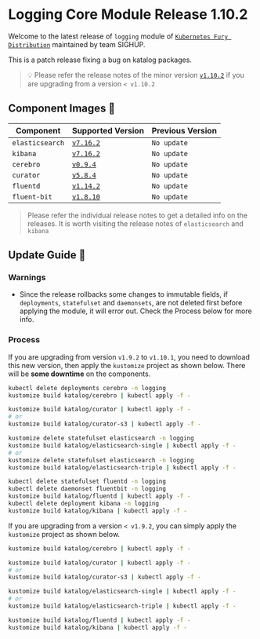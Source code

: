 # Logging Core Module Release 1.10.2

Welcome to the latest release of `logging` module of [`Kubernetes Fury
Distribution`](https://github.com/sighupio/fury-distribution) maintained by team
SIGHUP.

This is a patch release fixing a bug on katalog packages.

> 💡 Please refer the release notes of the minor version
> [`v1.10.2`](https://github.com/sighupio/fury-kubernetes-logging/releases/tag/v1.10.2)
> if you are upgrading from a version `< v1.10.2`

## Component Images 🚢

| Component       | Supported Version                                                                                      | Previous Version |
|-----------------|--------------------------------------------------------------------------------------------------------|------------------|
| `elasticsearch` | [`v7.16.2`](https://www.elastic.co/guide/en/elasticsearch/reference/current/release-notes-7.16.3.html) | `No update`      |
| `kibana`        | [`v7.16.2`](https://www.elastic.co/guide/en/kibana/current/release-notes-7.16.2.html)                  | `No update`      |
| `cerebro`       | [`v0.9.4`](https://github.com/lmenezes/cerebro/releases/tag/v0.9.4)                                    | `No update`      |
| `curator`       | [`v5.8.4`](https://github.com/elastic/curator/releases/tag/v5.8.4)                                     | `No update`      |
| `fluentd`       | [`v1.14.2`](https://github.com/fluent/fluentd/releases/tag/v1.14.2)                                    | `No update`      |
| `fluent-bit`    | [`v1.8.10`](https://fluentbit.io/announcements/v1.8.10/)                                               | `No update`      |

> Please refer the individual release notes to get a detailed info on the
> releases. It is worth visiting the release notes of `elasticsearch` and `kibana`

## Update Guide 🦮

### Warnings

- Since the release rollbacks some changes to immutable fields, if `deployments`, `statefulset` and `daemonsets`, are not deleted first before applying the module, it will error out. Check the Process below for more info.

### Process

If you are upgrading from version `v1.9.2` to `v1.10.1`, you need to download this new version, then apply the `kustomize` project as shown below.
There will be **some downtime** on the components.

```bash
kubectl delete deployments cerebro -n logging 
kustomize build katalog/cerebro | kubectl apply -f -

kustomize build katalog/curator | kubectl apply -f -
# or
kustomize build katalog/curator-s3 | kubectl apply -f -

kustomize delete statefulset elasticsearch -n logging
kustomize build katalog/elasticsearch-single | kubectl apply -f -
# or
kustomize delete statefulset elasticsearch -n logging
kustomize build katalog/elasticsearch-triple | kubectl apply -f -

kubectl delete statefulset fluentd -n logging
kubectl delete daemonset fluentbit -n logging
kustomize build katalog/fluentd | kubectl apply -f -
kubectl delete deployment kibana -n logging
kustomize build katalog/kibana | kubectl apply -f -
```

If you are upgrading from a version `< v1.9.2`, you can simply apply the `kustomize` project as shown below.

```bash
kustomize build katalog/cerebro | kubectl apply -f -

kustomize build katalog/curator | kubectl apply -f -
# or
kustomize build katalog/curator-s3 | kubectl apply -f -

kustomize build katalog/elasticsearch-single | kubectl apply -f -
# or
kustomize build katalog/elasticsearch-triple | kubectl apply -f -

kustomize build katalog/fluentd | kubectl apply -f -
kustomize build katalog/kibana | kubectl apply -f -
```